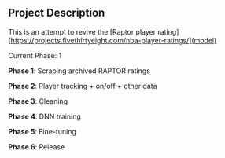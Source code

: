## Project Description

This is an attempt to revive the [Raptor player rating][https://projects.fivethirtyeight.com/nba-player-ratings/](model)

Current Phase: 1

**Phase 1**: Scraping archived RAPTOR ratings

**Phase 2**: Player tracking + on/off + other data

**Phase 3**: Cleaning

**Phase 4**: DNN training

**Phase 5**: Fine-tuning

**Phase 6**: Release

